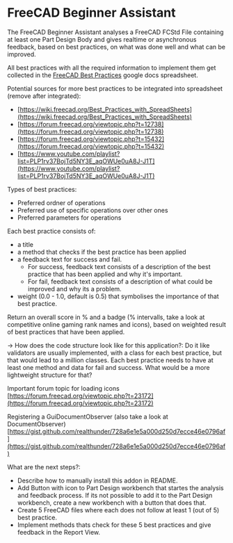# FreeCAD Beginner Assistant
The FreeCAD Beginner Assistant analyses a FreeCAD FCStd File containing at least one Part Design Body and gives realtime or asynchronous feedback, based on best practices, on what was done well and what can be improved.


All best practices with all the required information to implement them get collected in the [FreeCAD Best Practices](https://docs.google.com/spreadsheets/d/1ZreqK_yZHuSeZXfrCFB_nBAetcBOc8D6WC6QzSrWz-c) google docs spreadsheet.

Potential sources for more best practices to be integrated into spreadsheet (remove after integrated): 
- [https://wiki.freecad.org/Best_Practices_with_SpreadSheets](https://wiki.freecad.org/Best_Practices_with_SpreadSheets)
- [https://forum.freecad.org/viewtopic.php?t=12738](https://forum.freecad.org/viewtopic.php?t=12738)
- [https://forum.freecad.org/viewtopic.php?t=15432](https://forum.freecad.org/viewtopic.php?t=15432)
- [https://www.youtube.com/playlist?list=PLP1rv37BojTd5NY3E_aqOWUe0uA8J-J1T](https://www.youtube.com/playlist?list=PLP1rv37BojTd5NY3E_aqOWUe0uA8J-J1T)


Types of best practices:
- Preferred ordner of operations
- Preferred use of specific operations over other ones
- Preferred parameters for operations


Each best practice consists of:
  - a title
  - a method that checks if the best practice has been applied
  - a feedback text for success and fail.
    - For success, feedback text consists of a description of the best practice that has been applied and why it's important.
    - For fail, feedback text consists of a description of what could be improved and why its a problem.
  - weight (0.0 - 1.0, default is 0.5) that symbolises the importance of that best practice.


Return an overall score in % and a badge (% intervalls, take a look at competitive online gaming rank names and icons), based on weighted result of best practices that have been applied.


-> How does the code structure look like for this application?: Do it like validators are usually implemented, with a class for each best practice, but that would lead to a million classes. Each best practice needs to have at least one method and data for fail and success. What would be a more lightweight structure for that?

Important forum topic for loading icons 
[https://forum.freecad.org/viewtopic.php?t=23172](https://forum.freecad.org/viewtopic.php?t=23172)


Registering a GuiDocumentObserver (also take a look at DocumentObserver)
[https://gist.github.com/realthunder/728a6e1e5a000d250d7ecce46e0796af](https://gist.github.com/realthunder/728a6e1e5a000d250d7ecce46e0796af)


What are the next steps?:
- Describe how to manually install this addon in README.
- Add Button with icon to Part Design workbench that startes the analysis and feedback process. If its not possible to add it to the Part Design workbench, create a new workbench with a button that does that.
- Create 5 FreeCAD files where each does not follow at least 1 (out of 5) best practice. 
- Implement methods thats check for these 5 best practices and give feedback in the Report View.